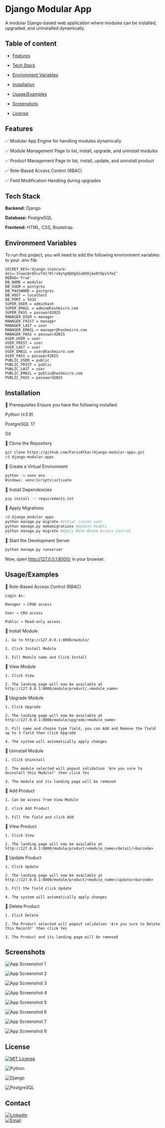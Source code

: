 
# Django Modular App

A modular Django-based web application where modules can be installed, upgraded, and uninstalled dynamically.

## Table of content


- [Features](##Features)

- [Tech Stack](##TechStack)

- [Environment Variables](#EnvironmentVariables)

- [Installation](#Installation)

- [Usage/Examples](#Usage/Examples)

- [Screenshots](#Screenshots)

- [License](#License)


## Features

✅ Modular App Engine for handling modules dynamically

✅ Module Management Page to list, install, upgrade, and uninstall modules

✅ Product Management Page to list, install, update, and uninstall product

✅ Role-Based Access Control (RBAC)

✅ Field Modification Handling during upgrades


## Tech Stack

**Backend:** Django

**Database:** PostgreSQL

**Frontend:** HTML, CSS, Bootstrap


## Environment Variables

To run this project, you will need to add the following environment variables to your .env file

```
SECRET_KEY='django-insecure-4oj=-3+uwc@+$hcvf41!0lrx0y%g9@dgd2a899j&e8t8pi%fm2'
DEBUG='True'
DB_NAME = modular
DB_USER = postgres
DB_PASSWORD = postgres
DB_HOST = localhost
DB_PORT = 5432
SUPER_USER = adminhash
SUPER_EMAIL = admin@hashmicro.com
SUPER_PASS = password2025
MANAGER_USER = manager
MANAGER_FRIST = manager
MANAGER_LAST = user
MANAGER_EMAIL = manager@hashmicro.com
MANAGER_PASS = password2025
USER_USER = user
USER_FRIST = user
USER_LAST = user
USER_EMAIL = user@hashmicro.com
USER_PASS = password2025
PUBLIC_USER = public
PUBLIC_FRIST = public
PUBLIC_LAST = user
PUBLIC_EMAIL = public@hashmicro.com
PUBLIC_PASS = password2025
```

## Installation

🔹 Prerequisites
Ensure you have the following installed:

Python (≥3.9)

PostgreSQL 17

Git


🔹 Clone the Repository
```bash
git clone https://github.com/FarizAfkar/django-modular-apps.git
cd django-modular-apps
```

🔹 Create a Virtual Environment
```bash
python -m venv env
Windows: venv\Scripts\activate
```

🔹 Install Dependencies
```bash
pip install -r requirements.txt
```

🔹 Apply Migrations
```bash
cd django_modular_apps
python manage.py migrate #Intial create user
python manage.py makemigrations #Update Models
python manage.py migrate #Apply Role-Based Access Control
```

🔹 Start the Development Server
```bash
python manage.py runserver
```

Now, open http://127.0.0.1:8000/ in your browser.


## Usage/Examples

🔹 Role-Based Access Control (RBAC)

    Login As:
    
    Manager → CRUD access

    User → CRU access

    Public → Read-only access

🔹 Install Module

    1. Go to http://127.0.0.1:8000/module/

    2. Click Install Module

    3. Fill Module name and Click Install

🔹 View Module

    1. Click View

    2. The landing page will now be available at http://127.0.0.1:8000/module/product/,<module_name>


🔹 Upgrade Module

    1. Click Upgrade

    2. The landing page will now be available at http://127.0.0.1:8000/module/upgrade/<module_name>

    3. Fill name and choose type field, you can Add and Remove the field up to 3 field then click Upgrade

    4. The system will automatically apply changes

🔹 Uninstall Module

    1. Click Uninstall

    2. The module selected will popout validation 'Are you sure to Uninstall this Module?' then click Yes

    3. The module and its landing page will be removed

🔹 Add Product
    
    1. Can be access from View Module

    2. click Add Product

    3. Fill the field and click Add

🔹 View Product

    1. Click View

    2. The landing page will now be available at http://127.0.0.1:8000/module/product/<module_name>/detail/<barcode>

🔹 Update Product

    1. Click Update

    2. The landing page will now be available at http://127.0.0.1:8000/module/product/<module_name>/update/<barcode>

    3. Fill the field click Update

    4. The system will automatically apply changes

🔹 Delete Product

    1. Click Delete

    2. The Product selected will popout validation 'Are you sure to Delete this Record?' then click Yes

    3. The Product and its landing page will be removed
## Screenshots
![App Screenshot 1](https://github.com/user-attachments/assets/9c1eb3c1-ed48-4f0a-b0d6-98295311b8dc)

![App Screenshot 2](https://github.com/user-attachments/assets/9f8e66d7-30c1-40f9-98ad-945c05f5794e)

![App Screenshot 3](https://github.com/user-attachments/assets/40d685e9-95d5-4699-b108-f15c82a52392)

![App Screenshot 4](https://github.com/user-attachments/assets/ca3e5388-1c32-48d8-89e4-1b28d53f034d)

![App Screenshot 5](https://github.com/user-attachments/assets/70467495-bc6d-4a35-b3f3-26ed88a2eb3c)

![App Screenshot 6](https://github.com/user-attachments/assets/c9ec3100-5cb7-4044-990a-e45fafa3c0a1)

![App Screenshot 7](https://github.com/user-attachments/assets/cae79d76-3e56-4783-8d42-a9411d8fec13)

![App Screenshot 8](https://github.com/user-attachments/assets/e2b64c1c-6ca8-4e89-a2aa-4092728dda4f)

## License

[![MIT License](https://img.shields.io/badge/License-MIT-blue.svg)]((https://choosealicense.com/licenses/mit/))

![Python](https://img.shields.io/badge/Python-3.x-blue?logo=python)  

![Django](https://img.shields.io/badge/Django-4.x-green?logo=django)  

![PostgreSQL](https://img.shields.io/badge/PostgreSQL-17-blue?logo=postgresql)

## Contact

[![LinkedIn](https://img.shields.io/badge/LinkedIn-FarizAfkar-blue?logo=linkedin)](https://www.linkedin.com/in/farizafkar/)  
[![Email](https://img.shields.io/badge/Email-Contact%20Me-red?logo=gmail)](mailto:high.oc7ane@gmail.com)
